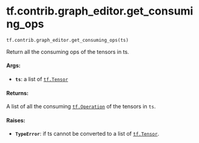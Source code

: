<div itemscope itemtype="http://developers.google.com/ReferenceObject">
<meta itemprop="name" content="tf.contrib.graph_editor.get_consuming_ops" />
<meta itemprop="path" content="Stable" />
</div>

# tf.contrib.graph_editor.get_consuming_ops

``` python
tf.contrib.graph_editor.get_consuming_ops(ts)
```

Return all the consuming ops of the tensors in ts.

#### Args:

* <b>`ts`</b>: a list of <a href="../../../tf/Tensor.md"><code>tf.Tensor</code></a>

#### Returns:

A list of all the consuming <a href="../../../tf/Operation.md"><code>tf.Operation</code></a> of the tensors in `ts`.

#### Raises:

* <b>`TypeError`</b>: if ts cannot be converted to a list of <a href="../../../tf/Tensor.md"><code>tf.Tensor</code></a>.